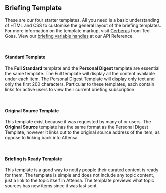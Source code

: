 <h2>Briefing Template</h2>

<p>These are our four starter templates. All you need is a basic understanding of HTML and CSS to customise the general layout of the briefing templates. For more information on the template markup, visit <a href = "http://tedgoas.github.io/Cerberus/">Cerberus</a> from Ted Goas. View our <a href ="http://attensadev.github.io/attensa-api-docs/#template-data">briefing variable handles</a> at our API Reference. </p>
<p>&nbsp;</p>

<h4>Standard Template</h4>

<p>The <strong>Full Standard</strong> template and the <strong>Personal Digest</strong> template are essential the same template. The Full template will display all the content available under each item. The Personal Digest Template will display only text and only the first 200 characters. Particular to these templates, each contain links for active users to view their current briefing subscription. </p><p>&nbsp;</p>

<h4>Original Source Template</h4>

<p>This template exist because it was requested by many of or users. The <strong> Original Source</strong>  template has the same format as the Personal Digest Template, however it links out to the original source address of the item, as oppose to linking back into Attensa.</p><p>&nbsp;</p>

<h4>Briefing is Ready Template</h4>

<p>This template is a good way to notify people their curated content is ready for them. The template is simple and does not include any topic content, just a link to the topic itself in Attensa. The template previews what topic sources has new items since it was last sent. </p>
<p>&nbsp;</p>